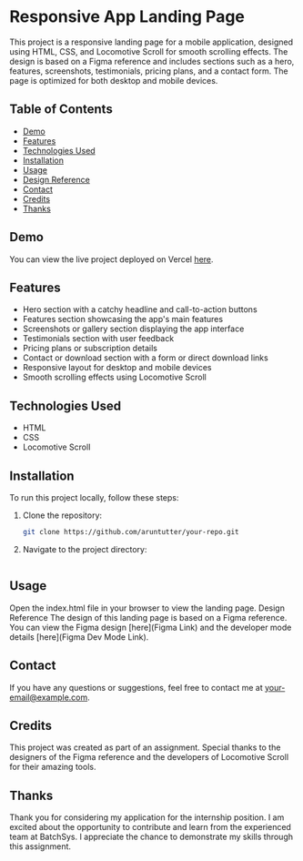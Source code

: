 # Responsive App Landing Page

This project is a responsive landing page for a mobile application, designed using HTML, CSS, and Locomotive Scroll for smooth scrolling effects. The design is based on a Figma reference and includes sections such as a hero, features, screenshots, testimonials, pricing plans, and a contact form. The page is optimized for both desktop and mobile devices.

## Table of Contents

- [Demo](#demo)
- [Features](#features)
- [Technologies Used](#technologies-used)
- [Installation](#installation)
- [Usage](#usage)
- [Design Reference](#design-reference)
- [Contact](#contact)
- [Credits](#credits)
- [Thanks](#thanks)

## Demo

You can view the live project deployed on Vercel [here]().

## Features

- Hero section with a catchy headline and call-to-action buttons
- Features section showcasing the app's main features
- Screenshots or gallery section displaying the app interface
- Testimonials section with user feedback
- Pricing plans or subscription details
- Contact or download section with a form or direct download links
- Responsive layout for desktop and mobile devices
- Smooth scrolling effects using Locomotive Scroll

## Technologies Used

- HTML
- CSS
- Locomotive Scroll

## Installation

To run this project locally, follow these steps:

1. Clone the repository:

   ```bash
   git clone https://github.com/aruntutter/your-repo.git

   ```

2. Navigate to the project directory:
   ```cd your-repo

   ```

## Usage

Open the index.html file in your browser to view the landing page.
Design Reference
The design of this landing page is based on a Figma reference. You can view the Figma design [here](Figma Link) and the developer mode details [here](Figma Dev Mode Link).

## Contact

If you have any questions or suggestions, feel free to contact me at your-email@example.com.

## Credits

This project was created as part of an assignment. Special thanks to the designers of the Figma reference and the developers of Locomotive Scroll for their amazing tools.

## Thanks

Thank you for considering my application for the internship position. I am excited about the opportunity to contribute and learn from the experienced team at BatchSys. I appreciate the chance to demonstrate my skills through this assignment.
